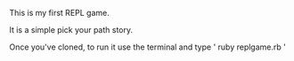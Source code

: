 This is my first REPL game.

It is a simple pick your path story.

Once you've cloned, to run it use the terminal and type ' ruby replgame.rb '
